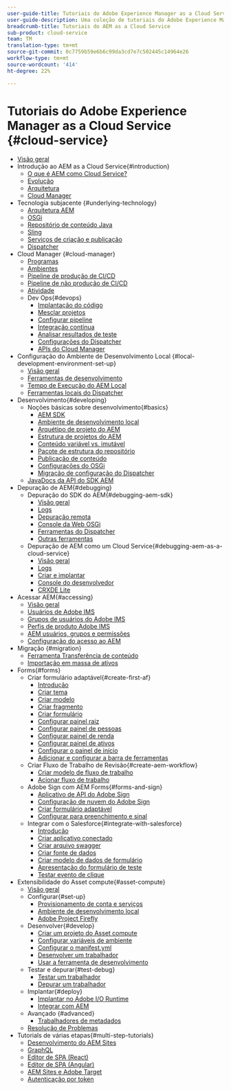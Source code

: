 ```yaml
---
user-guide-title: Tutoriais do Adobe Experience Manager as a Cloud Service
user-guide-description: Uma coleção de tutoriais do Adobe Experience Manager as a Cloud Service.
breadcrumb-title: Tutoriais do AEM as a Cloud Service
sub-product: cloud-service
team: TM
translation-type: tm+mt
source-git-commit: 0c7759b59e6b6c99da3cd7e7c502445c14964e26
workflow-type: tm+mt
source-wordcount: '414'
ht-degree: 22%

---
```



# Tutoriais do Adobe Experience Manager as a Cloud Service {#cloud-service}

+ [Visão geral](./overview.md)
+ Introdução ao AEM as a Cloud Service{#introduction}
   + [O que é AEM como Cloud Service?](./introduction/what-is-aem-as-a-cloud-service.md)
   + [Evolução](./introduction/evolution.md)
   + [Arquitetura](./introduction/architecture.md)
   + [Cloud Manager](./introduction/cloud-manager.md)
+ Tecnologia subjacente {#underlying-technology}
   + [Arquitetura AEM](./underlying-technology/introduction-architecture.md)
   + [OSGi](./underlying-technology/introduction-osgi.md)
   + [Repositório de conteúdo Java](./underlying-technology/introduction-jcr.md)
   + [Sling](./underlying-technology/introduction-sling.md)
   + [Serviços de criação e publicação](./underlying-technology/introduction-author-publish.md)
   + [Dispatcher](./underlying-technology/introduction-dispatcher.md)
+ Cloud Manager {#cloud-manager}
   + [Programas](./cloud-manager/programs.md)
   + [Ambientes](./cloud-manager/environments.md)
   + [Pipeline de produção de CI/CD](./cloud-manager/cicd-production-pipeline.md)
   + [Pipeline de não produção de CI/CD](./cloud-manager/cicd-non-production-pipeline.md)
   + [Atividade](./cloud-manager/activity.md)
   + Dev Ops{#devops}
      + [Implantação do código](./cloud-manager/devops/deploy-code.md)
      + [Mesclar projetos](./cloud-manager/devops/merge-projects.md)
      + [Configurar pipeline](./cloud-manager/devops/configure-pipelines.md)
      + [Integração contínua](./cloud-manager/devops/continuous-integration.md)
      + [Analisar resultados de teste](./cloud-manager/devops/analyze-test-results.md)
      + [Configurações do Dispatcher](./cloud-manager/devops/dispatcher-configurations.md)
      + [APIs do Cloud Manager](./cloud-manager/devops/cloud-manager-apis.md)
+ Configuração do Ambiente de Desenvolvimento Local {#local-development-environment-set-up}
   + [Visão geral](./local-development-environment/overview.md)
   + [Ferramentas de desenvolvimento](./local-development-environment/development-tools.md)
   + [Tempo de Execução do AEM Local](./local-development-environment/aem-runtime.md)
   + [Ferramentas locais do Dispatcher](./local-development-environment/dispatcher-tools.md)
+ Desenvolvimento{#developing}
   + Noções básicas sobre desenvolvimento{#basics}
      + [AEM SDK](./developing/basics/aem-sdk.md)
      + [Ambiente de desenvolvimento local](./developing/basics/local-development-environment.md)
      + [Arquétipo de projeto do AEM](./developing/basics/aem-project-archetype.md)
      + [Estrutura de projetos do AEM](./developing/basics/project-structure.md)
      + [Conteúdo variável vs. imutável](./developing/basics/mutable-immutable.md)
      + [Pacote de estrutura do repositório](./developing/basics/repository-structure-package.md)
      + [Publicação de conteúdo](./developing/basics/content-publishing.md)
      + [Configurações do OSGi](./developing/basics/osgi-configurations.md)
      + [Migração de configuração do Dispatcher](./developing/basics/dispatcher-configuration.md)
   + [JavaDocs da API do SDK AEM](https://javadoc.io/doc/com.adobe.aem/aem-sdk-api/latest/index.html)
+ Depuração de AEM{#debugging}
   + Depuração do SDK do AEM{#debugging-aem-sdk}
      + [Visão geral](./debugging/aem-sdk-local-quickstart/overview.md)
      + [Logs](./debugging/aem-sdk-local-quickstart/logs.md)
      + [Depuração remota](./debugging/aem-sdk-local-quickstart/remote-debugging.md)
      + [Console da Web OSGi](./debugging/aem-sdk-local-quickstart/osgi-web-consoles.md)
      + [Ferramentas do Dispatcher](./debugging/aem-sdk-local-quickstart/dispatcher-tools.md)
      + [Outras ferramentas](./debugging/aem-sdk-local-quickstart/other-tools.md)
   + Depuração de AEM como um Cloud Service{#debugging-aem-as-a-cloud-service}
      + [Visão geral](./debugging/cloud-service/overview.md)
      + [Logs](./debugging/cloud-service/logs.md)
      + [Criar e implantar](./debugging/cloud-service/build-and-deployment.md)
      + [Console do desenvolvedor](./debugging/cloud-service/developer-console.md)
      + [CRXDE Lite](./debugging/cloud-service/crxde-lite.md)
+ Acessar AEM{#accessing}
   + [Visão geral](./accessing/overview.md)
   + [Usuários de Adobe IMS](./accessing/adobe-ims-users.md)
   + [Grupos de usuários do Adobe IMS](./accessing/adobe-ims-user-groups.md)
   + [Perfis de produto Adobe IMS](./accessing/adobe-ims-product-profiles.md)
   + [AEM usuários, grupos e permissões](./accessing/aem-users-groups-and-permissions.md)
   + [Configuração do acesso ao AEM](./accessing/walk-through.md)
+ Migração {#migration}
   + [Ferramenta Transferência de conteúdo](./migration/content-transfer-tool.md)
   + [Importação em massa de ativos](./migration/bulk-import.md)
+ Forms{#forms}
   + Criar formulário adaptável{#create-first-af}
      + [Introdução](./forms/create-first-af/introduction.md)
      + [Criar tema](./forms/create-first-af/create-theme.md)
      + [Criar modelo](./forms/create-first-af/create-template.md)
      + [Criar fragmento](./forms/create-first-af/create-fragments.md)
      + [Criar formulário](./forms/create-first-af/create-af.md)
      + [Configurar painel raiz](./forms/create-first-af/configure-root-panel.md)
      + [Configurar painel de pessoas](./forms/create-first-af/configure-people-panel.md)
      + [Configurar painel de renda](./forms/create-first-af/configure-income-panel.md)
      + [Configurar painel de ativos](./forms/create-first-af/configure-assets-panel.md)
      + [Configurar o painel de início](./forms/create-first-af/configure-start-panel.md)
      + [Adicionar e configurar a barra de ferramentas](./forms/create-first-af/add-configure-toolbar.md)
   + Criar Fluxo de Trabalho de Revisão{#create-aem-workflow}
      + [Criar modelo de fluxo de trabalho](./forms/create-aem-workflow/create-workflow.md)
      + [Acionar fluxo de trabalho](./forms/create-aem-workflow/configure-af.md)
   + Adobe Sign com AEM Forms{#forms-and-sign}
      + [Aplicativo de API do Adobe Sign](./forms/forms-and-sign/create-sign-api-application.md)
      + [Configuração de nuvem do Adobe Sign](./forms/forms-and-sign/create-adobe-sign-cloud-configuration.md)
      + [Criar formulário adaptável](./forms/forms-and-sign/create-adaptive-form.md)
      + [Configurar para preenchimento e sinal](./forms/forms-and-sign/configure-form-fill-and-sign.md)
   + Integrar com o Salesforce{#integrate-with-salesforce}
      + [Introdução](./forms/integrate-with-salesforce/introduction.md)
      + [Criar aplicativo conectado](./forms/integrate-with-salesforce/create-connected-app.md)
      + [Criar arquivo swagger](./forms/integrate-with-salesforce/describe-rest-api.md)
      + [Criar fonte de dados](./forms/integrate-with-salesforce/create-data-source.md)
      + [Criar modelo de dados de formulário](./forms/integrate-with-salesforce/create-form-data-model.md)
      + [Apresentação do formulário de teste](./forms/integrate-with-salesforce/create-lead-submitting-form.md)
      + [Testar evento de clique](./forms/integrate-with-salesforce/create-lead-click-event.md)
+ Extensibilidade do Asset compute{#asset-compute}
   + [Visão geral](./asset-compute/overview.md)
   + Configurar{#set-up}
      + [Provisionamento de conta e serviços](./asset-compute/set-up/accounts-and-services.md)
      + [Ambiente de desenvolvimento local](./asset-compute/set-up/development-environment.md)
      + [Adobe Project Firefly](./asset-compute/set-up/firefly.md)
   + Desenvolver{#develop}
      + [Criar um projeto do Asset compute](./asset-compute/develop/project.md)
      + [Configurar variáveis de ambiente](./asset-compute/develop/environment-variables.md)
      + [Configurar o manifest.yml](./asset-compute/develop/manifest.md)
      + [Desenvolver um trabalhador](./asset-compute/develop/worker.md)
      + [Usar a ferramenta de desenvolvimento](./asset-compute/develop/development-tool.md)
   + Testar e depurar{#test-debug}
      + [Testar um trabalhador](./asset-compute/test-debug/test.md)
      + [Depurar um trabalhador](./asset-compute/test-debug/debug.md)
   + Implantar{#deploy}
      + [Implantar no Adobe I/O Runtime](./asset-compute/deploy/runtime.md)
      + [Integrar com AEM](./asset-compute/deploy/processing-profiles.md)
   + Avançado {#advanced}
      + [Trabalhadores de metadados](./asset-compute/advanced/metadata.md)
   + [Resolução de Problemas](./asset-compute/troubleshooting.md)
+ Tutorials de várias etapas{#multi-step-tutorials}
   + [Desenvolvimento do AEM Sites](https://experienceleague.adobe.com/docs/experience-manager-learn/cloud-service/develop-wknd-tutorial.html)
   + [GraphQL](https://experienceleague.adobe.com/docs/experience-manager-learn/getting-started-with-aem-headless/graphql/overview.html)
   + [Editor de SPA (React)](https://experienceleague.adobe.com/docs/experience-manager-learn/spa-react-tutorial/overview.html)
   + [Editor de SPA (Angular)](https://experienceleague.adobe.com/docs/experience-manager-learn/spa-angular-tutorial/overview.html)
   + [AEM Sites e Adobe Target](https://experienceleague.adobe.com/docs/experience-manager-learn/aem-target-tutorial/overview.html)
   + [Autenticação por token](https://experienceleague.adobe.com/docs/experience-manager-learn/getting-started-with-aem-headless/authentication/overview.html)
